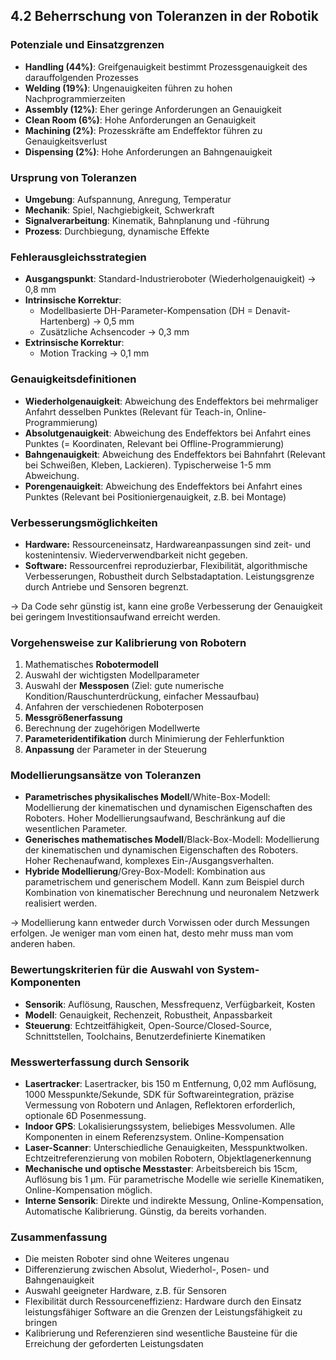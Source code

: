 ## 4.2 Beherrschung von Toleranzen in der Robotik

### Potenziale und Einsatzgrenzen

- **Handling (44%)**: Greifgenauigkeit bestimmt Prozessgenauigkeit des darauffolgenden Prozesses
- **Welding (19%)**: Ungenauigkeiten führen zu hohen Nachprogrammierzeiten
- **Assembly (12%)**: Eher geringe Anforderungen an Genauigkeit
- **Clean Room (6%)**: Hohe Anforderungen an Genauigkeit
- **Machining (2%)**: Prozesskräfte am Endeffektor führen zu Genauigkeitsverlust
- **Dispensing (2%)**: Hohe Anforderungen an Bahngenauigkeit

### Ursprung von Toleranzen

- **Umgebung**: Aufspannung, Anregung, Temperatur
- **Mechanik**: Spiel, Nachgiebigkeit, Schwerkraft
- **Signalverarbeitung**: Kinematik, Bahnplanung und -führung
- **Prozess**: Durchbiegung, dynamische Effekte

### Fehlerausgleichsstrategien

- **Ausgangspunkt**: Standard-Industrieroboter (Wiederholgenauigkeit) $\rightarrow$ 0,8 mm
- **Intrinsische Korrektur**:
  - Modellbasierte DH-Parameter-Kompensation (DH = Denavit-Hartenberg) $\rightarrow$ 0,5 mm
  - Zusätzliche Achsencoder $\rightarrow$ 0,3 mm
- **Extrinsische Korrektur**:
  - Motion Tracking $\rightarrow$ 0,1 mm

### Genauigkeitsdefinitionen

- **Wiederholgenauigkeit**: Abweichung des Endeffektors bei mehrmaliger Anfahrt desselben Punktes (Relevant für Teach-in, Online-Programmierung)
- **Absolutgenauigkeit**: Abweichung des Endeffektors bei Anfahrt eines Punktes (= Koordinaten, Relevant bei Offline-Programmierung)
- **Bahngenauigkeit**: Abweichung des Endeffektors bei Bahnfahrt (Relevant bei Schweißen, Kleben, Lackieren). Typischerweise 1-5 mm Abweichung.
- **Porengenauigkeit**: Abweichung des Endeffektors bei Anfahrt eines Punktes (Relevant bei Positioniergenauigkeit, z.B. bei Montage)

### Verbesserungsmöglichkeiten

- **Hardware:** Ressourceneinsatz, Hardwareanpassungen sind zeit- und kostenintensiv. Wiederverwendbarkeit nicht gegeben.
- **Software:** Ressourcenfrei reproduzierbar, Flexibilität, algorithmische Verbesserungen, Robustheit durch Selbstadaptation. Leistungsgrenze durch Antriebe und Sensoren begrenzt.

$\rightarrow$ Da Code sehr günstig ist, kann eine große Verbesserung der Genauigkeit bei geringem Investitionsaufwand erreicht werden.

### Vorgehensweise zur Kalibrierung von Robotern

1. Mathematisches **Robotermodell**
1. Auswahl der wichtigsten Modellparameter
1. Auswahl der **Messposen** (Ziel: gute numerische Kondition/Rauschunterdrückung, einfacher Messaufbau)
1. Anfahren der verschiedenen Roboterposen
1. **Messgrößenerfassung**
1. Berechnung der zugehörigen Modellwerte
1. **Parameteridentifikation** durch Minimierung der Fehlerfunktion
1. **Anpassung** der Parameter in der Steuerung

### Modellierungsansätze von Toleranzen

- **Parametrisches physikalisches Modell**/White-Box-Modell: Modellierung der kinematischen und dynamischen Eigenschaften des Roboters. Hoher Modellierungsaufwand, Beschränkung auf die wesentlichen Parameter.
- **Generisches mathematisches Modell**/Black-Box-Modell: Modellierung der kinematischen und dynamischen Eigenschaften des Roboters. Hoher Rechenaufwand, komplexes Ein-/Ausgangsverhalten.
- **Hybride Modellierung**/Grey-Box-Modell: Kombination aus parametrischem und generischem Modell. Kann zum Beispiel durch Kombination von kinematischer Berechnung und neuronalem Netzwerk realisiert werden.

$\rightarrow$ Modellierung kann entweder durch Vorwissen oder durch Messungen erfolgen. Je weniger man vom einen hat, desto mehr muss man vom anderen haben.

### Bewertungskriterien für die Auswahl von System-Komponenten

- **Sensorik**: Auflösung, Rauschen, Messfrequenz, Verfügbarkeit, Kosten
- **Modell**: Genauigkeit, Rechenzeit, Robustheit, Anpassbarkeit
- **Steuerung**: Echtzeitfähigkeit, Open-Source/Closed-Source, Schnittstellen, Toolchains, Benutzerdefinierte Kinematiken

### Messwerterfassung durch Sensorik

- **Lasertracker**: Lasertracker, bis 150 m Entfernung, 0,02 mm Auflösung, 1000 Messpunkte/Sekunde, SDK für Softwareintegration, präzise Vermessung von Robotern und Anlagen, Reflektoren erforderlich, optionale 6D Posenmessung.
- **Indoor GPS**: Lokalisierungssystem, beliebiges Messvolumen. Alle Komponenten in einem Referenzsystem. Online-Kompensation
- **Laser-Scanner**: Unterschiedliche Genauigkeiten, Messpunktwolken. Echtzeitreferenzierung von mobilen Robotern, Objektlagenerkennung
- **Mechanische und optische Messtaster**: Arbeitsbereich bis 15cm, Auflösung bis 1 $\mathrm{\mu m}$. Für parametrische Modelle wie serielle Kinematiken, Online-Kompensation möglich.
- **Interne Sensorik**: Direkte und indirekte Messung, Online-Kompensation, Automatische Kalibrierung. Günstig, da bereits vorhanden.

### Zusammenfassung

- Die meisten Roboter sind ohne Weiteres ungenau
- Differenzierung zwischen Absolut, Wiederhol-, Posen- und Bahngenauigkeit
- Auswahl geeigneter Hardware, z.B. für Sensoren
- Flexibilität durch Ressourceneffizienz: Hardware durch den Einsatz leistungsfähiger Software an die Grenzen der Leistungsfähigkeit zu bringen
- Kalibrierung und Referenzieren sind wesentliche Bausteine für die Erreichung der geforderten Leistungsdaten
